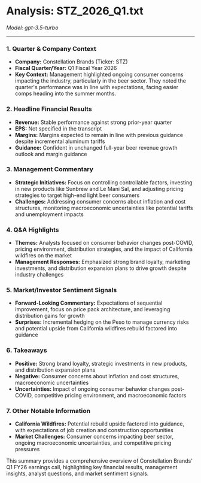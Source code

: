 # Analysis: STZ_2026_Q1.txt

*Model: gpt-3.5-turbo*

---

### 1. Quarter & Company Context
- **Company:** Constellation Brands (Ticker: STZ)
- **Fiscal Quarter/Year:** Q1 Fiscal Year 2026
- **Key Context:** Management highlighted ongoing consumer concerns impacting the industry, particularly in the beer sector. They noted the quarter's performance was in line with expectations, facing easier comps heading into the summer months.

### 2. Headline Financial Results
- **Revenue:** Stable performance against strong prior-year quarter
- **EPS:** Not specified in the transcript
- **Margins:** Margins expected to remain in line with previous guidance despite incremental aluminum tariffs
- **Guidance:** Confident in unchanged full-year beer revenue growth outlook and margin guidance

### 3. Management Commentary
- **Strategic Initiatives:** Focus on controlling controllable factors, investing in new products like Sunbrew and Le Mani Sal, and adjusting pricing strategies to target high-end light beer consumers
- **Challenges:** Addressing consumer concerns about inflation and cost structures, monitoring macroeconomic uncertainties like potential tariffs and unemployment impacts

### 4. Q&A Highlights
- **Themes:** Analysts focused on consumer behavior changes post-COVID, pricing environment, distribution strategies, and the impact of California wildfires on the market
- **Management Responses:** Emphasized strong brand loyalty, marketing investments, and distribution expansion plans to drive growth despite industry challenges

### 5. Market/Investor Sentiment Signals
- **Forward-Looking Commentary:** Expectations of sequential improvement, focus on price pack architecture, and leveraging distribution gains for growth
- **Surprises:** Incremental hedging on the Peso to manage currency risks and potential upside from California wildfires rebuild factored into guidance

### 6. Takeaways
- **Positive:** Strong brand loyalty, strategic investments in new products, and distribution expansion plans
- **Negative:** Consumer concerns about inflation and cost structures, macroeconomic uncertainties
- **Uncertainties:** Impact of ongoing consumer behavior changes post-COVID, competitive pricing environment, and macroeconomic factors

### 7. Other Notable Information
- **California Wildfires:** Potential rebuild upside factored into guidance, with expectations of job creation and construction opportunities
- **Market Challenges:** Consumer concerns impacting beer sector, ongoing macroeconomic uncertainties, and competitive pricing pressures

This summary provides a comprehensive overview of Constellation Brands' Q1 FY26 earnings call, highlighting key financial results, management insights, analyst questions, and market sentiment signals.